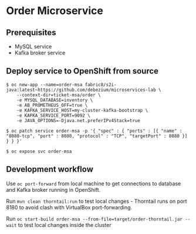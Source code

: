 # Order Microservice

## Prerequisites

* MySQL service
* Kafka broker service

## Deploy service to OpenShift from source

```
$ oc new-app --name=order-msa fabric8/s2i-java:latest~https://github.com/debezium/microservices-lab \
    --context-dir=ticket-msa/order \
    -e MYSQL_DATABASE=inventory \
    -e AB_PROMETHEUS_OFF=true \
    -e KAFKA_SERVICE_HOST=my-cluster-kafka-bootstrap \
    -e KAFKA_SERVICE_PORT=9092 \
    -e JAVA_OPTIONS=-Djava.net.preferIPv4Stack=true

$ oc patch service order-msa -p '{ "spec" : { "ports" : [{ "name" : "8080-tcp", "port" : 8080, "protocol" : "TCP", "targetPort" : 8080 }] } } }'

$ oc expose svc order-msa
```

## Development workflow
Use `oc port-forward` from local machine to get connections to database and Kafka broker running in OpenShift.

Run `mvn clean thorntail:run` to test local changes - Thorntail runs on port 8180 to avoid clash with VirtualBox port-forwarding.

Run `oc start-build order-msa --from-file=target/order-thorntail.jar --wait` to test local changes inside the cluster
